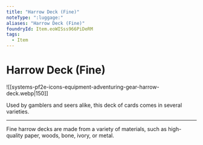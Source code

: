 ```yaml
---
title: "Harrow Deck (Fine)"
noteType: ":luggage:"
aliases: "Harrow Deck (Fine)"
foundryId: Item.eoWISss966PiDeRM
tags:
  - Item
---
```


# Harrow Deck (Fine)
![[systems-pf2e-icons-equipment-adventuring-gear-harrow-deck.webp|150]]

Used by gamblers and seers alike, this deck of cards comes in several varieties.

* * *

Fine harrow decks are made from a variety of materials, such as high-quality paper, woods, bone, ivory, or metal.
